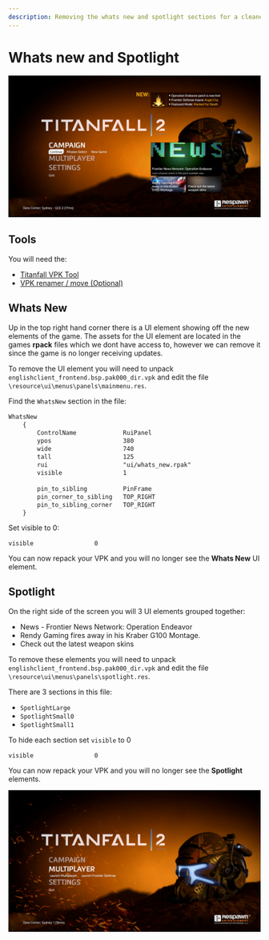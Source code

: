 ```yaml
---
description: Removing the whats new and spotlight sections for a cleaner menu
---
```


# Whats new and Spotlight

![A screenshot of the main menu showing the Whats New and Spotlight elements](../../../.gitbook/assets/snapshot0023.jpg)

## Tools

You will need the:

* [Titanfall VPK Tool](../../../how-to-start-modding/modding-tools/)
* [VPK renamer / move \(Optional\)](../../../how-to-start-modding/modding-tools/)

## Whats New

Up in the top right hand corner there is a UI element showing off the new elements of the game. The assets for the UI element are located in the games **rpack** files which we dont have access to, however we can remove it since the game is no longer receiving updates.

To remove the UI element you will need to unpack `englishclient_frontend.bsp.pak000_dir.vpk` and edit the file `\resource\ui\menus\panels\mainmenu.res`.

Find the `WhatsNew` section in the file:

```text
WhatsNew
    {
        ControlName				RuiPanel
        ypos					380
        wide					740
        tall					125
        rui                     "ui/whats_new.rpak"
        visible					1

        pin_to_sibling			PinFrame
        pin_corner_to_sibling	TOP_RIGHT
        pin_to_sibling_corner	TOP_RIGHT
    }
```

Set visible to 0:

```text
visible					0
```

You can now repack your VPK and you will no longer see the **Whats New** UI element.

## Spotlight

On the right side of the screen you will 3 UI elements grouped together:

* News - Frontier News Network: Operation Endeavor
* Rendy Gaming fires away in his Kraber G100 Montage.
* Check out the latest weapon skins

To remove these elements you will need to unpack `englishclient_frontend.bsp.pak000_dir.vpk` and edit the file `\resource\ui\menus\panels\spotlight.res`.

There are 3 sections in this file:

* `SpotlightLarge`
* `SpotlightSmall0`
* `SpotlightSmall1`

To hide each section set `visible` to 0

```text
visible					0
```

You can now repack your VPK and you will no longer see the **Spotlight** elements.

![A screenshot of the main menu with both Whats New and Spotlight removed](../../../.gitbook/assets/snapshot0022.jpg)

